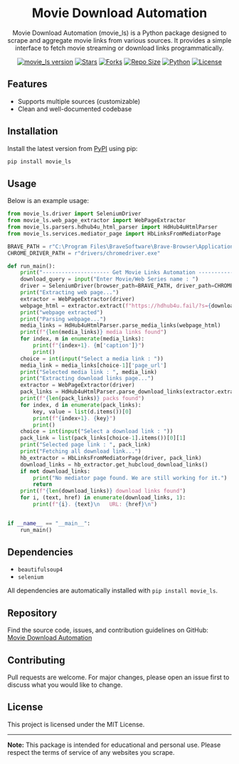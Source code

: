 <h1 align="center">
  <b>Movie Download Automation</b>
</h1>

<p align="center">
  Movie Download Automation (movie_ls) is a Python package designed to scrape and aggregate movie links from various sources. It provides a simple interface to fetch movie streaming or download links programmatically.
</p>

<p align="center">
  <a href="#"><img src="https://img.shields.io/badge/movie_ls-v0.3.0-crimson" alt="movie_ls version"></a>
  <a href="https://github.com/minkxx/movie_download_automation/stargazers"><img src="https://img.shields.io/github/stars/minkxx/movie_download_automation?style=flat-square&color=yellow" alt="Stars"></a>
  <a href="https://github.com/minkxx/movie_download_automation/fork"><img src="https://img.shields.io/github/forks/minkxx/movie_download_automation?style=flat-square&color=orange" alt="Forks"></a>
  <a href="https://github.com/minkxx/movie_download_automation/"><img src="https://img.shields.io/github/repo-size/minkxx/movie_download_automation?style=flat-square&color=green" alt="Repo Size"></a>
  <a href="https://www.python.org/"><img src="https://img.shields.io/badge/Python-v3.13.1-blue" alt="Python"></a>
  <a href="https://github.com/minkxx/movie_download_automation/blob/master/LICENSE"><img src="https://img.shields.io/badge/License-MIT-blue" alt="License"></a>
</p>

## Features

- Supports multiple sources (customizable)
- Clean and well-documented codebase

## Installation

Install the latest version from [PyPI](https://pypi.org/project/movie-ls/) using pip:

```bash
pip install movie_ls
```

## Usage

Below is an example usage:

```python
from movie_ls.driver import SeleniumDriver
from movie_ls.web_page_extractor import WebPageExtractor
from movie_ls.parsers.hdhub4u_html_parser import HdHub4uHtmlParser
from movie_ls.services.mediator_page import HbLinksFromMediatorPage

BRAVE_PATH = r"C:\Program Files\BraveSoftware\Brave-Browser\Application\brave.exe"
CHROME_DRIVER_PATH = r"drivers/chromedriver.exe"

def run_main():
    print("--------------------- Get Movie Links Automation ---------------------")
    download_query = input("Enter Movie/Web Series name : ")
    driver = SeleniumDriver(browser_path=BRAVE_PATH, driver_path=CHROME_DRIVER_PATH).get_driver()
    print("Extracting web page...")
    extractor = WebPageExtractor(driver)
    webpage_html = extractor.extract(f"https://hdhub4u.fail/?s={download_query.replace(' ', '%20')}")
    print("webpage extracted")
    print("Parsing webpage...")
    media_links = HdHub4uHtmlParser.parse_media_links(webpage_html)
    print(f"{len(media_links)} media links found")
    for index, m in enumerate(media_links):
        print(f"{index+1}. {m['caption']}")
        print()
    choice = int(input("Select a media link : "))
    media_link = media_links[choice-1]['page_url']
    print("Selected media link : ", media_link)
    print("Extracting download links page...")
    extractor = WebPageExtractor(driver)
    pack_links = HdHub4uHtmlParser.parse_download_links(extractor.extract(media_link))
    print(f"{len(pack_links)} packs found")
    for index, d in enumerate(pack_links):
        key, value = list(d.items())[0]
        print(f"{index+1}. {key}")
        print()
    choice = int(input("Select a download link : "))
    pack_link = list(pack_links[choice-1].items())[0][1]
    print("Selected page link : ", pack_link)
    print("Fetching all download link...")
    hb_extractor = HbLinksFromMediatorPage(driver, pack_link)
    download_links = hb_extractor.get_hubcloud_download_links()
    if not download_links:
        print("No mediator page found. We are still working for it.")
        return
    print(f"{len(download_links)} download links found")
    for i, (text, href) in enumerate(download_links, 1):
        print(f"{i}. {text}\n   URL: {href}\n")


if __name__ == "__main__":
    run_main()
```

## Dependencies

- `beautifulsoup4`
- `selenium`

All dependencies are automatically installed with `pip install movie_ls`.

## Repository

Find the source code, issues, and contribution guidelines on GitHub:  
[Movie Download Automation](https://github.com/minkxx/movie_download_automation)

## Contributing

Pull requests are welcome. For major changes, please open an issue first to discuss what you would like to change.

## License

This project is licensed under the MIT License.

---

**Note:** This package is intended for educational and personal use. Please respect the terms of service of any websites you scrape.
